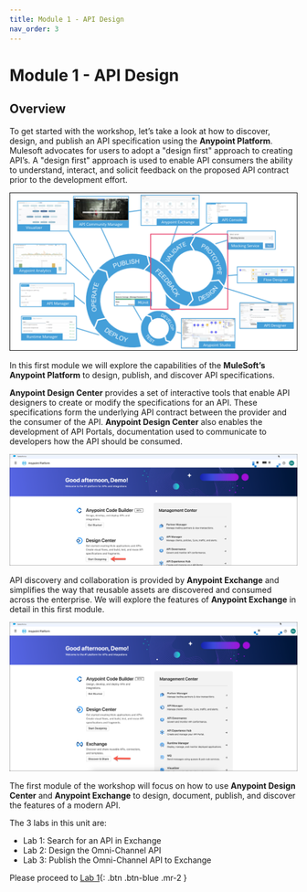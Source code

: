 ```yaml
---
title: Module 1 - API Design
nav_order: 3
---
```


# Module 1 - API Design

## Overview

To get started with the workshop, let’s take a look at how to discover, design, and publish an API specification using the **Anypoint Platform**. Mulesoft advocates for users to adopt a "design first" approach to creating API’s. A "design first" approach is used to enable API consumers the ability to understand, interact, and solicit feedback on the proposed API contract prior to the development effort.

![Platform](../..//assets/images/module1/module1_design_first.png "Platform")

In this first module we will explore the capabilities of the **MuleSoft’s Anypoint Platform** to design, publish, and discover API specifications.

**Anypoint Design Center** provides a set of interactive tools that enable API designers to create or modify the specifications for an API. These specifications form the underlying API contract between the provider and the consumer of the API. **Anypoint Design Center** also enables the development of API Portals, documentation used to communicate to developers how the API should be consumed.

![Start Designing](../..//assets/images/module1/module1_lab2_anypoint_home.png)

API discovery and collaboration is provided by **Anypoint Exchange** and simplifies the way that reusable assets are discovered and consumed across the enterprise. We will explore the features of **Anypoint Exchange** in detail in this first module.

![Discover and Share](../..//assets/images/module1/module1_lab1_exchangeicon.png "Discover and Share")

The first module of the workshop will focus on how to use **Anypoint Design Center** and **Anypoint Exchange** to design, document, publish, and discover the features of a modern API.

The 3 labs in this unit are:

- Lab 1: Search for an API in Exchange
- Lab 2: Design the Omni-Channel API
- Lab 3: Publish the Omni-Channel API to Exchange

Please proceed to [Lab 1](./module-1-lab-1){: .btn .btn-blue  .mr-2  }